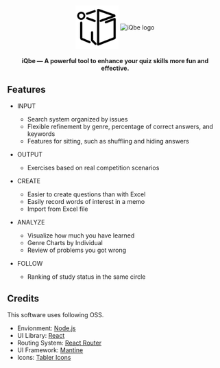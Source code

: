 <div align="center">
  <img src="./public/iqbe.png" alt="iQbe logo" width="100" align="middle"/>
  <img src="./public/iqbe-name.png" alt="iQbe logo" width="100" align="middle"/>	
</div>

<h4 align="center">
  iQbe ― A powerful tool to enhance your quiz skills more fun and effective.
</h4>

## Features
- INPUT
  - Search system organized by issues
  - Flexible refinement by genre, percentage of correct answers, and keywords
  - Features for sitting, such as shuffling and hiding answers

- OUTPUT
  - Exercises based on real competition scenarios

- CREATE
  - Easier to create questions than with Excel
  - Easily record words of interest in a memo
  - Import from Excel file

- ANALYZE
  - Visualize how much you have learned
  - Genre Charts by Individual
  - Review of problems you got wrong

- FOLLOW
  - Ranking of study status in the same circle

## Credits
This software uses following OSS.
- Envionment: [Node.js](https://nodejs.org/en)
- UI Library: [React](https://react.dev/)
- Routing System: [React Router](https://reactrouter.com/en/main)
- UI Framework: [Mantine](https://v6.mantine.dev/)
- Icons: [Tabler Icons](https://tablericons.com/)
